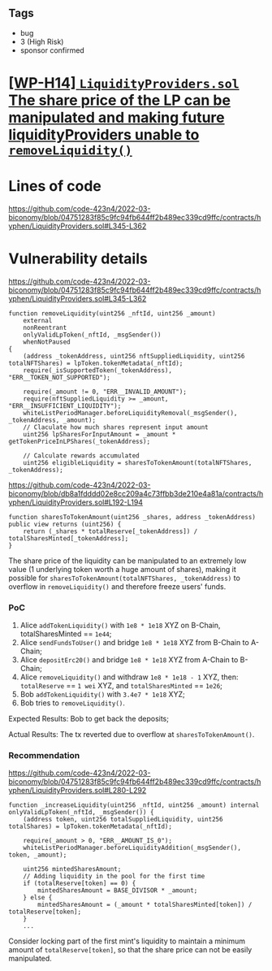 ## Tags

- bug
- 3 (High Risk)
- sponsor confirmed

# [[WP-H14] `LiquidityProviders.sol` The share price of the LP can be manipulated and making future liquidityProviders unable to `removeLiquidity()`](https://github.com/code-423n4/2022-03-biconomy-findings/issues/139) 

# Lines of code

https://github.com/code-423n4/2022-03-biconomy/blob/04751283f85c9fc94fb644ff2b489ec339cd9ffc/contracts/hyphen/LiquidityProviders.sol#L345-L362


# Vulnerability details

https://github.com/code-423n4/2022-03-biconomy/blob/04751283f85c9fc94fb644ff2b489ec339cd9ffc/contracts/hyphen/LiquidityProviders.sol#L345-L362

```solidity
function removeLiquidity(uint256 _nftId, uint256 _amount)
    external
    nonReentrant
    onlyValidLpToken(_nftId, _msgSender())
    whenNotPaused
{
    (address _tokenAddress, uint256 nftSuppliedLiquidity, uint256 totalNFTShares) = lpToken.tokenMetadata(_nftId);
    require(_isSupportedToken(_tokenAddress), "ERR__TOKEN_NOT_SUPPORTED");

    require(_amount != 0, "ERR__INVALID_AMOUNT");
    require(nftSuppliedLiquidity >= _amount, "ERR__INSUFFICIENT_LIQUIDITY");
    whiteListPeriodManager.beforeLiquidityRemoval(_msgSender(), _tokenAddress, _amount);
    // Claculate how much shares represent input amount
    uint256 lpSharesForInputAmount = _amount * getTokenPriceInLPShares(_tokenAddress);

    // Calculate rewards accumulated
    uint256 eligibleLiquidity = sharesToTokenAmount(totalNFTShares, _tokenAddress);
```

https://github.com/code-423n4/2022-03-biconomy/blob/db8a1fdddd02e8cc209a4c73ffbb3de210e4a81a/contracts/hyphen/LiquidityProviders.sol#L192-L194

```solidity=192
function sharesToTokenAmount(uint256 _shares, address _tokenAddress) public view returns (uint256) {
    return (_shares * totalReserve[_tokenAddress]) / totalSharesMinted[_tokenAddress];
}
```

The share price of the liquidity can be manipulated to an extremely low value (1 underlying token worth a huge amount of shares), making it possible for `sharesToTokenAmount(totalNFTShares, _tokenAddress)` to overflow in `removeLiquidity()` and therefore freeze users' funds.


### PoC

1. Alice `addTokenLiquidity()` with `1e8 * 1e18` XYZ on B-Chain, totalSharesMinted == `1e44`;
2. Alice `sendFundsToUser()` and bridge `1e8 * 1e18` XYZ from B-Chain to A-Chain;
3. Alice `depositErc20()` and bridge `1e8 * 1e18` XYZ from A-Chain to B-Chain;
4. Alice `removeLiquidity()` and withdraw `1e8 * 1e18 - 1` XYZ, then: `totalReserve` == `1 wei` XYZ, and `totalSharesMinted` == `1e26`;
5. Bob `addTokenLiquidity()` with `3.4e7 * 1e18` XYZ;
6. Bob tries to `removeLiquidity()`.

Expected Results: Bob to get back the deposits;

Actual Results: The tx reverted due to overflow at `sharesToTokenAmount()`.

### Recommendation

https://github.com/code-423n4/2022-03-biconomy/blob/04751283f85c9fc94fb644ff2b489ec339cd9ffc/contracts/hyphen/LiquidityProviders.sol#L280-L292

```solidity=280
function _increaseLiquidity(uint256 _nftId, uint256 _amount) internal onlyValidLpToken(_nftId, _msgSender()) {
    (address token, uint256 totalSuppliedLiquidity, uint256 totalShares) = lpToken.tokenMetadata(_nftId);

    require(_amount > 0, "ERR__AMOUNT_IS_0");
    whiteListPeriodManager.beforeLiquidityAddition(_msgSender(), token, _amount);

    uint256 mintedSharesAmount;
    // Adding liquidity in the pool for the first time
    if (totalReserve[token] == 0) {
        mintedSharesAmount = BASE_DIVISOR * _amount;
    } else {
        mintedSharesAmount = (_amount * totalSharesMinted[token]) / totalReserve[token];
    }
    ...
```

Consider locking part of the first mint's liquidity to maintain a minimum amount of `totalReserve[token]`, so that the share price can not be easily manipulated.

